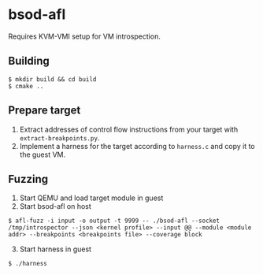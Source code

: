 # bsod-afl

Requires KVM-VMI setup for VM introspection.

## Building

```
$ mkdir build && cd build
$ cmake ..
```

## Prepare target

1) Extract addresses of control flow instructions from your target with `extract-breakpoints.py`.
2) Implement a harness for the target according to `harness.c` and copy it to the guest VM.

## Fuzzing

1) Start QEMU and load target module in guest
2) Start bsod-afl on host

```
$ afl-fuzz -i input -o output -t 9999 -- ./bsod-afl --socket /tmp/introspector --json <kernel profile> --input @@ --module <module addr> --breakpoints <breakpoints file> --coverage block
```

3) Start harness in guest

```
$ ./harness
```